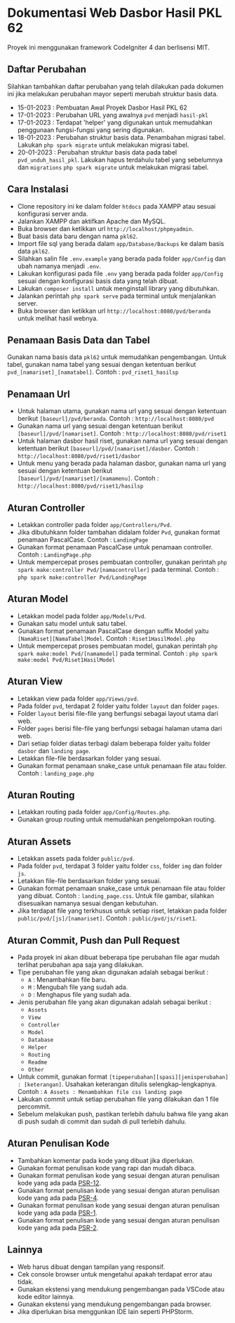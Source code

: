 # Dokumentasi Web Dasbor Hasil PKL 62
Proyek ini menggunakan framework CodeIgniter 4 dan berlisensi MIT.

## Daftar Perubahan

Silahkan tambahkan daftar perubahan yang telah dilakukan pada dokumen ini jika melakukan perubahan mayor seperti merubah struktur basis data.

- 15-01-2023 : Pembuatan Awal Proyek Dasbor Hasil PKL 62
- 17-01-2023 : Perubahan URL yang awalnya `pvd` menjadi `hasil-pkl`
- 17-01-2023 : Terdapat 'helper' yang digunakan untuk memudahkan penggunaan fungsi-fungsi yang sering digunakan.
- 18-01-2023 : Perubahan struktur basis data. Penambahan migrasi tabel. Lakukan `php spark migrate` untuk melakukan migrasi tabel.
- 20-01-2023 : Perubahan struktur basis data pada tabel `pvd_unduh_hasil_pkl`. Lakukan hapus terdahulu tabel yang sebelumnya dan `migrations` `php spark migrate` untuk melakukan migrasi tabel.
## Cara Instalasi

- Clone repository ini ke dalam folder `htdocs` pada XAMPP atau sesuai konfigurasi server anda.
- Jalankan XAMPP dan aktifkan Apache dan MySQL.
- Buka browser dan ketikkan url `http://localhost/phpmyadmin`.
- Buat basis data baru dengan nama `pkl62`.
- Import file sql yang berada dalam `app/Database/Backups` ke dalam basis data `pkl62`.
- Silahkan salin file `.env.example` yang berada pada folder `app/Config` dan ubah namanya menjadi `.env`.
- Lakukan konfigurasi pada file `.env` yang berada pada folder `app/Config` sesuai dengan konfigurasi basis data yang telah dibuat.
- Lakukan `composer install` untuk menginstall library yang dibutuhkan.
- Jalankan perintah `php spark serve` pada terminal untuk menjalankan server.
- Buka browser dan ketikkan url `http://localhost:8080/pvd/beranda` untuk melihat hasil webnya.

## Penamaan Basis Data dan Tabel

Gunakan nama basis data `pkl62` untuk memudahkan pengembangan.
Untuk tabel, gunakan nama tabel yang sesuai dengan ketentuan berikut `pvd_[namariset]_[namatabel]`.
Contoh : `pvd_riset1_hasilsp`

## Penamaan Url

- Untuk halaman utama, gunakan nama url yang sesuai dengan ketentuan berikut `[baseurl]/pvd/beranda`.
  Contoh : `http://localhost:8080/pvd`
- Gunakan nama url yang sesuai dengan ketentuan berikut `[baseurl]/pvd/[namariset]`.
  Contoh : `http://localhost:8080/pvd/riset1`
- Untuk halaman dasbor hasil riset, gunakan nama url yang sesuai dengan ketentuan berikut `[baseurl]/pvd/[namariset]/dasbor`.
  Contoh : `http://localhost:8080/pvd/riset1/dasbor`
- Untuk menu yang berada pada halaman dasbor, gunakan nama url yang sesuai dengan ketentuan berikut `[baseurl]/pvd/[namariset]/[namamenu]`.
  Contoh : `http://localhost:8080/pvd/riset1/hasilsp`

## Aturan Controller

- Letakkan controller pada folder `app/Controllers/Pvd`.
- Jika dibutuhkann folder tambahan didalam folder `Pvd`, gunakan format penamaan PascalCase. Contoh : `LandingPage`
- Gunakan format penamaan PascalCase untuk penamaan controller. Contoh : `LandingPage.php`
- Untuk mempercepat proses pembuatan controller, gunakan perintah `php spark make:controller Pvd/[namacontroller]` pada terminal.
  Contoh : `php spark make:controller Pvd/LandingPage`

## Aturan Model

- Letakkan model pada folder `app/Models/Pvd`.
- Gunakan satu model untuk satu tabel.
- Gunakan format penamaan PascalCase dengan suffix Model yaitu `[NamaRiset][NamaTabel]Model`. Contoh : `Riset1HasilModel.php`
- Untuk mempercepat proses pembuatan model, gunakan perintah `php spark make:model Pvd/[namamodel]` pada terminal.
  Contoh : `php spark make:model Pvd/Riset1HasilModel`

## Aturan View

- Letakkan view pada folder `app/Views/pvd`.
- Pada folder `pvd`, terdapat 2 folder yaitu folder `layout` dan folder `pages`.
- Folder `layout` berisi file-file yang berfungsi sebagai layout utama dari web.
- Folder `pages` berisi file-file yang berfungsi sebagai halaman utama dari web.
- Dari setiap folder diatas terbagi dalam beberapa folder yaitu folder `dasbor` dan `landing page`.
- Letakkan file-file berdasarkan folder yang sesuai.
- Gunakan format penamaan snake_case untuk penamaan file atau folder. Contoh : `landing_page.php`

## Aturan Routing

- Letakkan routing pada folder `app/Config/Routes.php`.
- Gunakan group routing untuk memudahkan pengelompokan routing.

## Aturan Assets

- Letakkan assets pada folder `public/pvd`.
- Pada folder `pvd`, terdapat 3 folder yaitu folder `css`, folder `img` dan folder `js`.
- Letakkan file-file berdasarkan folder yang sesuai.
- Gunakan format penamaan snake_case untuk penamaan file atau folder yang dibuat. Contoh : `landing_page.css`. Untuk file gambar, silahkan disesuaikan namanya sesuai dengan kebutuhan.
- Jika terdapat file yang terkhusus untuk setiap riset, letakkan pada folder `public/pvd/[js]/[namariset]`. Contoh : `public/pvd/js/riset1`.

## Aturan Commit, Push dan Pull Request

- Pada proyek ini akan dibuat beberapa tipe perubahan file agar mudah terlihat perubahan apa saja yang dilakukan.
- Tipe perubahan file yang akan digunakan adalah sebagai berikut :
  - `A` : Menambahkan file baru.
  - `M` : Mengubah file yang sudah ada.
  - `D` : Menghapus file yang sudah ada.
- Jenis perubahan file yang akan digunakan adalah sebagai berikut :
  - `Assets`
  - `View`
  - `Controller`
  - `Model`
  - `Database`
  - `Helper`
  - `Routing`
  - `Readme`
  - `Other`
- Untuk commit, gunakan format `[tipeperubahan][spasi][jenisperubahan] : [keterangan]`. Usahakan keterangan ditulis selengkap-lengkapnya. Contoh : `A Assets : Menambahkan file css landing page`
- Lakukan commit untuk setiap perubahan file yang dilakukan dan 1 file percommit.
- Sebelum melakukan push, pastikan terlebih dahulu bahwa file yang akan di push sudah di commit dan sudah di pull terlebih dahulu.

## Aturan Penulisan Kode
* Tambahkan komentar pada kode yang dibuat jika diperlukan.
* Gunakan format penulisan kode yang rapi dan mudah dibaca.
* Gunakan format penulisan kode yang sesuai dengan aturan penulisan kode yang ada pada [PSR-12](https://www.php-fig.org/psr/psr-12/).
* Gunakan format penulisan kode yang sesuai dengan aturan penulisan kode yang ada pada [PSR-4](https://www.php-fig.org/psr/psr-4/).
* Gunakan format penulisan kode yang sesuai dengan aturan penulisan kode yang ada pada [PSR-1](https://www.php-fig.org/psr/psr-1/).
* Gunakan format penulisan kode yang sesuai dengan aturan penulisan kode yang ada pada [PSR-2](https://www.php-fig.org/psr/psr-2/).

## Lainnya
* Web harus dibuat dengan tampilan yang responsif.
* Cek console browser untuk mengetahui apakah terdapat error atau tidak.
* Gunakan ekstensi yang mendukung pengembangan pada VSCode atau kode editor lainnya.
* Gunakan ekstensi yang mendukung pengembangan pada browser.
* Jika diperlukan bisa menggunkan IDE lain seperti PHPStorm.
